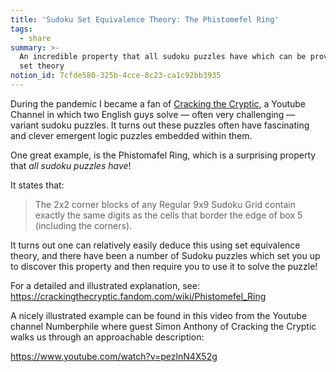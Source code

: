 ```yaml
---
title: 'Sudoku Set Equivalence Theory: The Phistomefel Ring'
tags:
  - share
summary: >-
  An incredible property that all sudoku puzzles have which can be proven with
  set theory
notion_id: 7cfde580-325b-4cce-8c23-ca1c92bb3935
---
```

During the pandemic I became a fan of [Cracking the Cryptic](https://www.youtube.com/c/CrackingTheCryptic), a Youtube Channel in which two English guys solve — often very challenging — variant sudoku puzzles. It turns out these puzzles often have fascinating and clever emergent logic puzzles embedded within them.

One great example, is the Phistomafel Ring, which is a surprising property that _all sudoku puzzles have_!

It states that:

> The 2x2 corner blocks of any Regular 9x9 Sudoku Grid contain exactly the same digits as the cells that border the edge of box 5 (including the corners).

It turns out one can relatively easily deduce this using set equivalence theory, and there have been a number of Sudoku puzzles which set you up to discover this property and then require you to use it to solve the puzzle!

For a detailed and illustrated explanation, see: <https://crackingthecryptic.fandom.com/wiki/Phistomefel_Ring>

A nicely illustrated example can be found in this video from the Youtube channel Numberphile where guest Simon Anthony of Cracking the Cryptic walks us through an approachable description:

<https://www.youtube.com/watch?v=pezlnN4X52g>
